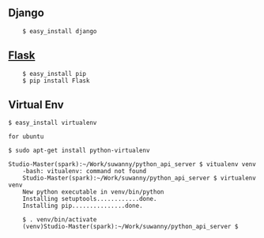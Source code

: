 

## Django

		$ easy_install django

## [Flask](http://flask.pocoo.org/docs/quickstart/)

		$ easy_install pip
		$ pip install Flask


## Virtual Env

    $ easy_install virtualenv

    for ubuntu

    $ sudo apt-get install python-virtualenv

    Studio-Master(spark):~/Work/suwanny/python_api_server $ vitualenv venv
		-bash: vitualenv: command not found
		Studio-Master(spark):~/Work/suwanny/python_api_server $ virtualenv venv
		New python executable in venv/bin/python
		Installing setuptools............done.
		Installing pip...............done.

		$ . venv/bin/activate
		(venv)Studio-Master(spark):~/Work/suwanny/python_api_server $ 


